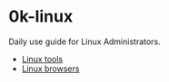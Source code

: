 # 0k-linux

Daily use guide for Linux Administrators.

<!-- TOC -->

- [Linux tools](https://github.com/lbrealdev/0k-linux/tree/main/tools)
- [Linux browsers](https://github.com/lbrealdev/0k-linux/tree/main/browsers)

